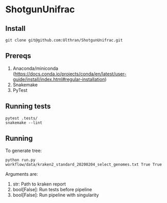 # ShotgunUnifrac

## Install

    git clone git@github.com:Ulthran/ShotgunUnifrac.git

## Prereqs

  1. Anaconda/miniconda (https://docs.conda.io/projects/conda/en/latest/user-guide/install/index.html#regular-installation)
  2. Snakemake
  3. PyTest

## Running tests

    pytest .tests/
    snakemake --lint

## Running

To generate tree:

    python run.py workflow/data/kraken2_standard_20200204_select_genomes.txt True True

Arguments are:
  1. str: Path to kraken report
  2. bool[False]: Run tests before pipeline
  3. bool[False]: Run pipeline with singularity